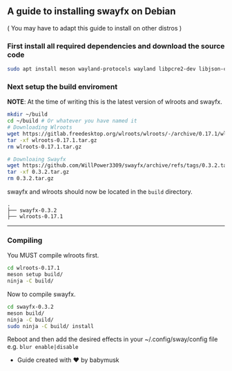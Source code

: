 ## A guide to installing swayfx on Debian
( You may have to adapt this guide to install on other distros )

### First install all required dependencies and download the source code

```bash
sudo apt install meson wayland-protocols wayland libpcre2-dev libjson-c-dev libpango-1.0-0 libcairo2-dev wget
```

### Next setup the build enviroment
**NOTE**: At the time of writing this is the latest version of wlroots and swayfx.
```bash
mkdir ~/build
cd ~/build # Or whatever you have named it
# Downloading Wlroots
wget https://gitlab.freedesktop.org/wlroots/wlroots/-/archive/0.17.1/wlroots-0.17.1.tar.gz
tar -xf wlroots-0.17.1.tar.gz
rm wlroots-0.17.1.tar.gz

# Downloaing Swayfx
wget https://github.com/WillPower3309/swayfx/archive/refs/tags/0.3.2.tar.gz
tar -xf 0.3.2.tar.gz
rm 0.3.2.tar.gz
```
swayfx and wlroots should now be located in the `build` directory.
```
.
├── swayfx-0.3.2
├── wlroots-0.17.1
```
___
### Compiling
You MUST compile wlroots first.
```bash
cd wlroots-0.17.1
meson setup build/
ninja -C build/
```

Now to compile swayfx.
```bash
cd swayfx-0.3.2
meson build/
ninja -C build/
sudo ninja -C build/ install
```
Reboot and then add the desired effects in your ~/.config/sway/config file <br/>
e.g. `blur enable|disable`

+ Guide created with ♥️ by babymusk
